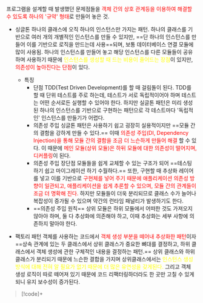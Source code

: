 프로그램을 설계할 때 발생했던 문제점들을 <font color="red">객체 간의 상호 관계등을 이용하여 해결할 수 있도록 하나의 '규약' 형태</font>로 만들어 놓은 것.

- 싱글톤
	하나의 클래스에 오직 하나의 인스턴스만 가지는 패턴. 하나의 클래스를 기반으로 여러 개의 개별적인 인스턴스를 만들 수 있지만, ==단 하나의 인스턴스를 만들어 이를 기반으로 로직을 만드는데 사용==되며, 보통 데이터베이스 연결 모듈에 많이 사용됨.
	하나의 인스턴스를 만들어 놓고 해당 인스턴스를 다른 모듈들이 공유하며 사용하기 때문에 <font color="yellow">인스턴스를 생성할 때 드는 비용이 줄어드는 장점</font>이 있지만, <font color="red">의존성이 높아진다는 단점</font>이 있다.
	- 특징
		- 단점
		  TDD(Test Driven Development)를 할 때 걸림돌이 된다. TDD를 할 때 단위 테스트를 주로 하는데, 테스트가 서로 독립적이어야 하며 테스트는 어떤 순서로든 실행할 수 있어야 한다.
		  하지만 실글톤 패턴은 미리 생성된 하나의 인스턴스를 기반으로 구현하는 패턴으로 각 테스트마다 '독립적인' 인스턴스를 만들기가 어렵다.
		- 의존성 주입
		  싱글톤 패턴은 사용하기 쉽고 굉장히 실용적이지만 ==모듈 간의 결함을 강하게 만들 수 있다.== 이때 <font color="red">의존성 주입(DI, Dependency Injection)을 통해 모듈 간의 결함을 조금 더 느슨하게 만들어 해결</font> 할 수 있다.
		  이 때문에 <font color="red">메인 모듈(상위 모듈)은 하뒤 모듈에 대한 의존성이 떨어지며, 디커플링</font>이 된다.
		- 의존성 주입 장단점
		  모듈들을 쉽게 교체할 수 있는 구조가 되어 ==테스팅 하기 쉽고 마이그레이션 하기 수월하다.== 또한, 구현할 때 추상화 레이어를 넣고 이를 기반으로 <font color="red">구현체를 넣어 주기 때문에 애플리케이션 의존성 방향이 일관되고, 애플리케이션을 쉽게 추론할 수 있으며, 모듈 간의 관계들이 조금 더 명확해 진다.</font>
		  하지만 모듈들이 더욱 분리되므로 클래스 수가 늘어나 복잡성이 증가될 수 있으며 약간의 런타임 패널티가 발생하기도 한다.
		- ==의존성 주입 원칙==
		  상위 모듈은 하위 모듈에서 어떠한 것도 가져오지 않아야 하며, 둘 다 추상화에 의존해야 하고, 이때 추상화는 세부 사항에 의존하지 말아야 한다.

- 팩토리 패턴
	객체를 사용하는 코드에서 <font color="red">객체 생성 부분을 떼어내 추상화한 패턴</font>이자 ==상속 관계에 있는 두 클래스에서 상위 클래스가 중요한 뼈대를 결정하고, 하위 클래스에서 객체 생성에 관한 구체적인 내용을 결정하는 패턴.==
	상위 클래스와 하위 클래스가 분리되기 때문에 느슨한 결합을 가지며 상위클래스에서는 <font color="yellow">인스턴스 생성 방식에 대해 전혀 알 필요가 없기 때문에 더 많은 유연성을 갖게된다.</font> 그리고 객체 생성 로직이 따로 떼어져 있기 때문에 코드 리팩터링하더라도 한 곳만 고칠 수 있게 되니 유지 보수성이 증가된다.
>[!code]+
>

